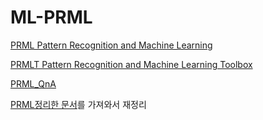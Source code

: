 # ML-PRML
[PRML Pattern Recognition and Machine Learning](http://users.isr.ist.utl.pt/~wurmd/Livros/school/Bishop%20-%20Pattern%20Recognition%20And%20Machine%20Learning%20-%20Springer%20%202006.pdf)

[PRMLT Pattern Recognition and Machine Learning Toolbox](http://prml.github.io)

[PRML_QnA](https://github.com/aisolab/PRML_QnA)

[PRML정리한 문서](http://norman3.github.io/prml/)를 가져와서 재정리
